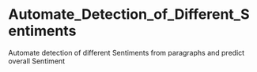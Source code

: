 # Automate_Detection_of_Different_Sentiments
Automate detection of different Sentiments from paragraphs and predict overall Sentiment
